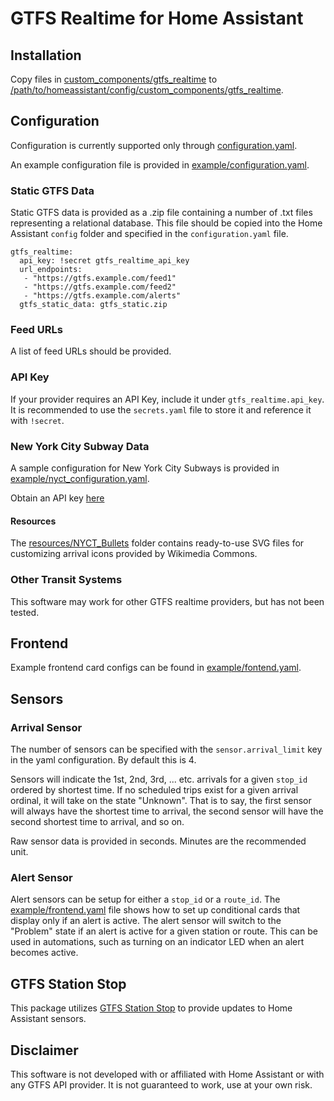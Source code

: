 # GTFS Realtime for Home Assistant

## Installation

Copy files in [custom_components/gtfs_realtime](custom_components/gtfs_realtime/) to [/path/to/homeassistant/config/custom_components/gtfs_realtime](#).

## Configuration

Configuration is currently supported only through [configuration.yaml]().

An example configuration file is provided in [example/configuration.yaml](example/configuration.yaml).

### Static GTFS Data

Static GTFS data is provided as a .zip file containing a number of .txt files representing a relational database.  This file should be copied into the Home Assistant `config` folder and specified in the `configuration.yaml` file. 

```
gtfs_realtime:
  api_key: !secret gtfs_realtime_api_key
  url_endpoints:
   - "https://gtfs.example.com/feed1"
   - "https://gtfs.example.com/feed2"
   - "https://gtfs.example.com/alerts"
  gtfs_static_data: gtfs_static.zip
```

### Feed URLs

A list of feed URLs should be provided.

### API Key

If your provider requires an API Key, include it under `gtfs_realtime.api_key`. It is recommended to use the `secrets.yaml` file to store it and reference it with `!secret`. 

### New York City Subway Data

A sample configuration for New York City Subways is provided in [example/nyct_configuration.yaml](example/nyct_configuration.yaml).

Obtain an API key [here](https://api.mta.info/)

#### Resources

The [resources/NYCT_Bullets](resources/NYCT_Bullets/) folder contains ready-to-use SVG files for customizing arrival icons provided by Wikimedia Commons.

### Other Transit Systems

This software may work for other GTFS realtime providers, but has not been tested. 

## Frontend

Example frontend card configs can be found in [example/fontend.yaml](example/frontend.yaml).

## Sensors

### Arrival Sensor

The number of sensors can be specified with the `sensor.arrival_limit` key in the yaml configuration. By default this is 4.  

Sensors will indicate the 1st, 2nd, 3rd, ... etc. arrivals for a given `stop_id` ordered by shortest time.  If no scheduled trips exist for a given arrival ordinal, it will take on the state "Unknown". That is to say, the first sensor will always have the shortest time to arrival, the second sensor will have the second shortest time to arrival, and so on. 

Raw sensor data is provided in seconds. Minutes are the recommended unit.

### Alert Sensor

Alert sensors can be setup for either a `stop_id` or a `route_id`. The [example/frontend.yaml](example/frontend.yaml) file shows how to set up conditional cards that display only if an alert is active. The alert sensor will switch to the "Problem" state if an alert is active for a given station or route. This can be used in automations, such as turning on an indicator LED when an alert becomes active. 

## GTFS Station Stop

This package utilizes [GTFS Station Stop](https://pypi.org/project/gtfs-station-stop/) to provide updates to Home Assistant sensors. 

## Disclaimer

This software is not developed with or affiliated with Home Assistant or with any GTFS API provider. It is not guaranteed to work, use at your own risk. 
